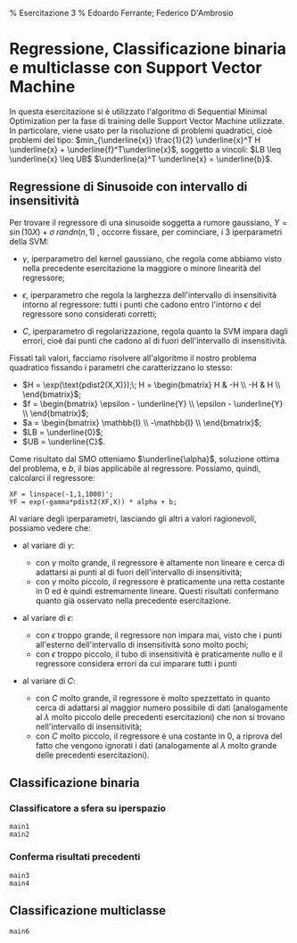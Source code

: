﻿% Esercitazione 3
% Edoardo Ferrante; Federico D'Ambrosio

# Regressione, Classificazione binaria e multiclasse con Support Vector Machine
In questa esercitazione si è utilizzato l'algoritmo di Sequential Minimal Optimization per la fase di training delle Support Vector Machine utilizzate. In particolare, viene usato per la risoluzione di problemi quadratici, cioè problemi del tipo:
$min_{\underline{x}} \frac{1}{2} \underline{x}^T H \underline{x} + \underline{f}^T\underline{x}$, soggetto a vincoli:
$LB \leq \underline{x} \leq UB$
$\underline{a}^T \underline{x} = \underline{b}$.

## Regressione di Sinusoide con intervallo di insensitività

Per trovare il regressore di una sinusoide soggetta a rumore gaussiano, $Y = \sin(10X) + \sigma \; randn(n,1)$ , occorre fissare, per cominciare, i 3 iperparametri della SVM:

 - $\gamma$, iperparametro del kernel gaussiano, che regola come abbiamo visto nella precedente esercitazione la maggiore o minore linearità del regressore;
 
 - $\epsilon$, iperparametro che regola la larghezza dell'intervallo di insensitività intorno al regressore: tutti i punti che cadono entro l'intorno $\epsilon$ del regressore sono considerati corretti;
 
 - $C$, iperparametro di regolarizzazione, regola quanto la SVM impara dagli errori, cioè dai punti che cadono al di fuori dell'intervallo di insensitività.

Fissati tali valori, facciamo risolvere all'algoritmo il nostro problema quadratico fissando i parametri che caratterizzano lo stesso:

 - $H = \exp(\text{pdist2(X,X)});\; H = \begin{bmatrix}
										H & -H \\
										-H & H \\
										\end{bmatrix}$;
 - $f = \begin{bmatrix}
		\epsilon - \underline{Y} \\
		\epsilon - \underline{Y} \\
		\end{bmatrix}$;
 - $a = \begin{bmatrix}
		\mathbb{I} \\
		-\mathbb{I} \\
		\end{bmatrix}$;
 - $LB = \underline{0}$;
 - $UB = \underline{C}$.

Come risultato dal SMO otteniamo $\underline{\alpha}$, soluzione ottima del problema, e $b$, il bias applicabile al regressore.
Possiamo, quindi, calcolarci il regressore:

	XF = linspace(-1,1,1000)';
	YF = exp(-gamma*pdist2(XF,X)) * alpha + b;

Al variare degli iperparametri, lasciando gli altri a valori ragionevoli, possiamo vedere che:

 - al variare di $\gamma$:
 
    - con $\gamma$ molto grande, il regressore è altamente non lineare e cerca di adattarsi ai punti al di fuori dell'intervallo di insensitività;
    - con $\gamma$ molto piccolo, il regressore è praticamente una retta costante in 0 ed è quindi estremamente lineare.
  Questi risultati confermano quanto già osservato nella precedente esercitazione.
 - al variare di $\epsilon$:
    - con $\epsilon$ troppo grande, il regressore non impara mai, visto che i punti all'esterno dell'intervallo di insensitività sono molto pochi;
    - con $\epsilon$ troppo piccolo, il tubo di insensitività è praticamente nullo e il regressore considera errori da cui imparare tutti i punti
 - al variare di $C$:
    - con $C$ molto grande, il regressore è molto spezzettato in quanto cerca di adattarsi al maggior numero possibile di dati (analogamente al $\lambda$ molto piccolo delle precedenti esercitazioni) che non si trovano nell'intervallo di insensitività;
    - con $C$ molto piccolo, il regressore è una costante in 0, a riprova del fatto che vengono ignorati i dati (analogamente al $\lambda$ molto grande delle precedenti esercitazioni).
	
## Classificazione binaria 
### Classificatore a sfera su iperspazio
	main1
	main2
### Conferma risultati precedenti
	main3
	main4
## Classificazione multiclasse
	main6